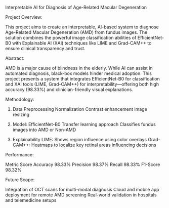 Interpretable AI for Diagnosis of Age-Related Macular Degeneration

Project Overview:

This project aims to create an interpretable, AI-based system to diagnose Age-Related Macular Degeneration (AMD) from fundus images. The solution combines the powerful image classification abilities of EfficientNet-B0 with Explainable AI (XAI) techniques like LIME and Grad-CAM++ to ensure clinical transparency and trust.

Abstract:

AMD is a major cause of blindness in the elderly. While AI can assist in automated diagnosis, black-box models hinder medical adoption. This project presents a system that integrates EfficientNet-B0 for classification and XAI tools (LIME, Grad-CAM++) for interpretability—offering both high accuracy (98.33%) and clinician-friendly visual explanations.

Methodology:

1. Data Preprocessing
Normalization
Contrast enhancement
Image resizing

2. Model: EfficientNet-B0
Transfer learning approach
Classifies fundus images into AMD or Non-AMD

3. Explainability
LIME: Shows region influence using color overlays
Grad-CAM++: Heatmaps to localize key retinal areas influencing decisions

Performance:

Metric	Score
Accuracy	98.33%
Precision	98.37%
Recall	98.33%
F1-Score	98.32%

Future Scope:

Integration of OCT scans for multi-modal diagnosis
Cloud and mobile app deployment for remote AMD screening
Real-world validation in hospitals and telemedicine setups
